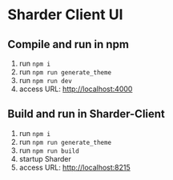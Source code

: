 # Sharder Client UI #

## Compile and run in npm
1. run `npm i`
2. run `npm run generate_theme`
3. run `npm run dev`
4. access URL: [http://localhost:4000](http://localhost:4000)

## Build and run in Sharder-Client
1. run `npm i`
2. run `npm run generate_theme`
3. run `npm run build`
4. startup Sharder
5. access URL: [http://localhost:8215](http://localhost:8215)
